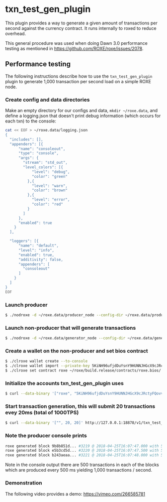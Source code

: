 # txn\_test\_gen\_plugin

This plugin provides a way to generate a given amount of transactions per second against the currency contract. It runs internally to roxed to reduce overhead.

This general procedure was used when doing Dawn 3.0 performance testing as mentioned in https://github.com/ROXE/roxe/issues/2078.

## Performance testing

The following instructions describe how to use the `txn_test_gen_plugin` plugin to generate 1,000 transaction per second load on a simple ROXE node.

### Create config and data directories
Make an empty directory for our configs and data, `mkdir ~/roxe.data`, and define a logging.json that doesn't print debug information (which occurs for each txn) to the console:
```bash
cat << EOF > ~/roxe.data/logging.json
{
  "includes": [],
  "appenders": [{
      "name": "consoleout",
      "type": "console",
      "args": {
        "stream": "std_out",
        "level_colors": [{
            "level": "debug",
            "color": "green"
          },{
            "level": "warn",
            "color": "brown"
          },{
            "level": "error",
            "color": "red"
          }
        ]
      },
      "enabled": true
    }
  ],

  "loggers": [{
      "name": "default",
      "level": "info",
      "enabled": true,
      "additivity": false,
      "appenders": [
        "consoleout"
      ]
    }
  ]
}
EOF
```

### Launch producer
```bash
$ ./nodroxe -d ~/roxe.data/producer_node --config-dir ~/roxe.data/producer_node -l ~/roxe.data/logging.json --http-server-address "" -p roxe -e
```

### Launch non-producer that will generate transactions
```bash
$ ./nodroxe -d ~/roxe.data/generator_node --config-dir ~/roxe.data/generator_node -l ~/roxe.data/logging.json --plugin roxe::txn_test_gen_plugin --plugin roxe::chain_api_plugin --p2p-peer-address localhost:9876 --p2p-listen-endpoint localhost:5555
```

### Create a wallet on the non-producer and set bios contract
```bash
$ ./clroxe wallet create --to-console
$ ./clroxe wallet import --private-key 5KiNH96ufjdDuYsnY9HUNNJHGcX9cJRctyFQovv9Hwsnzodu7YU
$ ./clroxe set contract roxe ~/roxe/build.release/contracts/roxe.bios/
```

### Initialize the accounts txn_test_gen_plugin uses
```bash
$ curl --data-binary '["roxe", "5KiNH96ufjdDuYsnY9HUNNJHGcX9cJRctyFQovv9Hwsnzodu7YU"]' http://127.0.0.1:18878/v1/txn_test_gen/create_test_accounts
```

### Start transaction generation, this will submit 20 transactions evey 20ms (total of 1000TPS)
```bash
$ curl --data-binary '["", 20, 20]' http://127.0.0.1:18878/v1/txn_test_gen/start_generation
```

### Note the producer console prints
```bash
roxe generated block 9b8b851d... #3219 @ 2018-04-25T16:07:47.000 with 500 trxs, lib: 3218
roxe generated block e5b3cd5d... #3220 @ 2018-04-25T16:07:47.500 with 500 trxs, lib: 3219
roxe generated block b243aeaa... #3221 @ 2018-04-25T16:07:48.000 with 500 trxs, lib: 3220
```

Note in the console output there are 500 transactions in each of the blocks which are produced every 500 ms yielding 1,000 transactions / second.

### Demonstration
The following video provides a demo: https://vimeo.com/266585781
